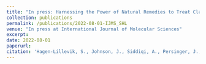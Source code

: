 ```yaml
---
title: "In press: Harnessing the Power of Natural Remedies to Treat Classic Galactosemia."
collection: publications
permalink: /publications/2022-08-01-IJMS_SHL
venue: "In press at International Journal of Molecular Sciences"
excerpt:
date: 2022-08-01
paperurl:
citation: 'Hagen-Lillevik, S., Johnson, J., Siddiqi, A., Persinger, J., Hale, G., Lai, K. (2022) Harnessing the Power of Natural Remedies to Treat Classic Galactosemia. Int J Mol Sci, in press.'
---
```

